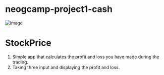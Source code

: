 # neogcamp-project1-cash


![image](https://user-images.githubusercontent.com/46194436/133557848-4209ce3a-a46a-4538-b166-dd9ee6c26c4e.png)

# StockPrice 

1. Simple app that calculates the profit and loss you have made during  the trading.
2. Taking three input and displaying the profit and loss.
